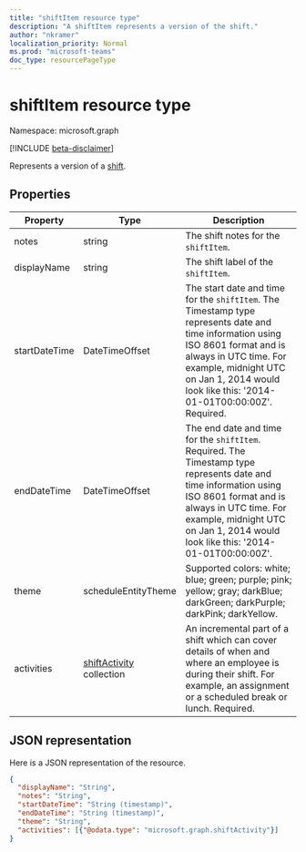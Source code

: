 ```yaml
---
title: "shiftItem resource type"
description: "A shiftItem represents a version of the shift."
author: "nkramer"
localization_priority: Normal
ms.prod: "microsoft-teams"
doc_type: resourcePageType
---
```


# shiftItem resource type

Namespace: microsoft.graph

[!INCLUDE [beta-disclaimer](../../includes/beta-disclaimer.md)]

Represents a version of a [shift](shift.md).

## Properties
| Property                         | Type                    | Description                                                                             |
|------------------------------|-------------------------|---------------------------------------------------------------------------------------------|
| notes               | string                  | The shift notes for the `shiftItem`.      |
| displayName               | string                  | The shift label of the `shiftItem`. |
| startDateTime               | DateTimeOffset                  | The start date and time for the `shiftItem`. The Timestamp type represents date and time information using ISO 8601 format and is always in UTC time. For example, midnight UTC on Jan 1, 2014 would look like this: '2014-01-01T00:00:00Z'. Required. |
| endDateTime               | DateTimeOffset                 | The end date and time for the `shiftItem`. Required. The Timestamp type represents date and time information using ISO 8601 format and is always in UTC time. For example, midnight UTC on Jan 1, 2014 would look like this: '2014-01-01T00:00:00Z'. |
| theme | scheduleEntityTheme   |  Supported colors: white; blue; green; purple; pink; yellow; gray; darkBlue; darkGreen; darkPurple; darkPink; darkYellow. |
| activities 	| [shiftActivity](shiftactivity.md) collection   | An incremental part of a shift which can cover details of when and where an employee is during their shift. For example, an assignment or a scheduled break or lunch. Required. |

## JSON representation

Here is a JSON representation of the resource.

<!-- {
  "blockType": "resource",
  "keyProperty": "id",
  "@odata.type": "microsoft.graph.shiftItem"
}-->
```json
{
  "displayName": "String",
  "notes": "String",
  "startDateTime": "String (timestamp)",
  "endDateTime": "String (timestamp)",
  "theme": "String",
  "activities": [{"@odata.type": "microsoft.graph.shiftActivity"}]
}
```


<!-- uuid: 8fcb5dbc-d5aa-4681-8e31-b001d5168d79
2015-10-25 14:57:30 UTC -->
<!--
{
  "type": "#page.annotation",
  "description": "shiftItem resource",
  "keywords": "",
  "section": "documentation",
  "tocPath": "",
  "suppressions": []
}
-->


